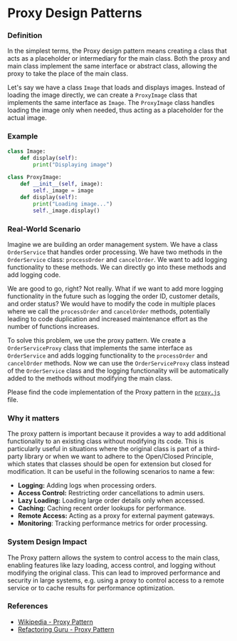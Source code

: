 # Proxy Design Patterns

### Definition

In the simplest terms, the Proxy design pattern means creating a class that acts as a placeholder or intermediary for the main class. Both the proxy and main class implement the same interface or abstract class, allowing the proxy to take the place of the main class.

Let's say we have a class `Image` that loads and displays images. Instead of loading the image directly, we can create a `ProxyImage` class that implements the same interface as `Image`. The `ProxyImage` class handles loading the image only when needed, thus acting as a placeholder for the actual image.

### Example

```python
class Image:
    def display(self):
        print("Displaying image")

class ProxyImage:
    def __init__(self, image):
        self._image = image
    def display(self):
        print("Loading image...")
        self._image.display()
```

### Real-World Scenario

Imagine we are building an order management system. We have a class `OrderService` that handles order processing. We have two methods in the `OrderService` class: `processOrder` and `cancelOrder`. We want to add logging functionality to these methods. We can directly go into these methods and add logging code.

We are good to go, right? Not really. What if we want to add more logging functionality in the future such as logging the order ID, customer details, and order status? We would have to modify the code in multiple places where we call the `processOrder` and `cancelOrder` methods, potentially leading to code duplication and increased maintenance effort as the number of functions increases.

To solve this problem, we use the proxy pattern. We create a `OrderServiceProxy` class that implements the same interface as `OrderService` and adds logging functionality to the `processOrder` and `cancelOrder` methods. Now we can use the `OrderServiceProxy` class instead of the `OrderService` class and the logging functionality will be automatically added to the methods without modifying the main class.

Please find the code implementation of the Proxy pattern in the [`proxy.js`](./proxy.js) file.

### Why it matters

The proxy pattern is important because it provides a way to add additional functionality to an existing class without modifying its code. This is particularly useful in situations where the original class is part of a third-party library or when we want to adhere to the Open/Closed Principle, which states that classes should be open for extension but closed for modification. It can be useful in the following scenarios to name a few:

- **Logging:** Adding logs when processing orders.
- **Access Control:** Restricting order cancellations to admin users.
- **Lazy Loading:** Loading large order details only when accessed.
- **Caching:** Caching recent order lookups for performance.
- **Remote Access:** Acting as a proxy for external payment gateways.
- **Monitoring**: Tracking performance metrics for order processing.

### System Design Impact

The Proxy pattern allows the system to control access to the main class, enabling features like lazy loading, access control, and logging without modifying the original class. This can lead to improved performance and security in large systems, e.g. using a proxy to control access to a remote service or to cache results for performance optimization.

### References

- [Wikipedia - Proxy Pattern](https://en.wikipedia.org/wiki/Proxy_pattern)
- [Refactoring Guru - Proxy Pattern](https://refactoring.guru/design-patterns/proxy)
